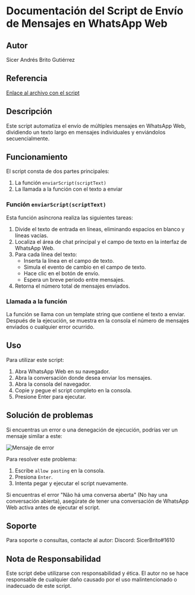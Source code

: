 # Documentación del Script de Envío de Mensajes en WhatsApp Web

## Autor
Sicer Andrés Brito Gutiérrez

## Referencia
[Enlace al archivo con el script](https://example.com/script.js)

## Descripción
Este script automatiza el envío de múltiples mensajes en WhatsApp Web, dividiendo un texto largo en mensajes individuales y enviándolos secuencialmente.

## Funcionamiento
El script consta de dos partes principales:

1. La función `enviarScript(scriptText)`
2. La llamada a la función con el texto a enviar

### Función `enviarScript(scriptText)`

Esta función asíncrona realiza las siguientes tareas:

1. Divide el texto de entrada en líneas, eliminando espacios en blanco y líneas vacías.
2. Localiza el área de chat principal y el campo de texto en la interfaz de WhatsApp Web.
3. Para cada línea del texto:
   - Inserta la línea en el campo de texto.
   - Simula el evento de cambio en el campo de texto.
   - Hace clic en el botón de envío.
   - Espera un breve periodo entre mensajes.
4. Retorna el número total de mensajes enviados.

### Llamada a la función

La función se llama con un template string que contiene el texto a enviar. Después de la ejecución, se muestra en la consola el número de mensajes enviados o cualquier error ocurrido.

## Uso
Para utilizar este script:

1. Abra WhatsApp Web en su navegador.
2. Abra la conversación donde desea enviar los mensajes.
3. Abra la consola del navegador.
4. Copie y pegue el script completo en la consola.
5. Presione Enter para ejecutar.

## Solución de problemas
Si encuentras un error o una denegación de ejecución, podrías ver un mensaje similar a este:

![Mensaje de error](https://miro.medium.com/v2/resize:fit:640/format:webp/0*JNDnh4igkY6JhnCi)

Para resolver este problema:
1. Escribe `allow pasting` en la consola.
2. Presiona `Enter`.
3. Intenta pegar y ejecutar el script nuevamente.

Si encuentras el error "Não há uma conversa aberta" (No hay una conversación abierta), asegúrate de tener una conversación de WhatsApp Web activa antes de ejecutar el script.

## Soporte
Para soporte o consultas, contacte al autor:
Discord: SicerBrito#1610

## Nota de Responsabilidad
Este script debe utilizarse con responsabilidad y ética. El autor no se hace responsable de cualquier daño causado por el uso malintencionado o inadecuado de este script.